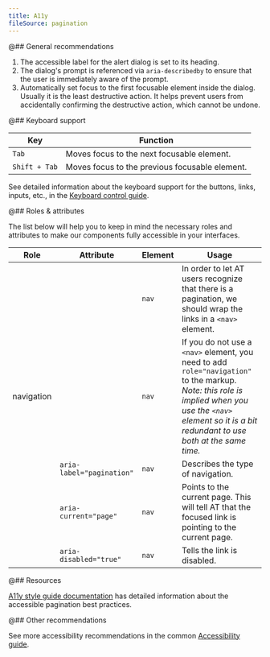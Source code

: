 ```yaml
---
title: A11y
fileSource: pagination
---
```


@## General recommendations

1. The accessible label for the alert dialog is set to its heading.
2. The dialog's prompt is referenced via `aria-describedby` to ensure that the user is immediately aware of the prompt.
3. Automatically set focus to the first focusable element inside the dialog. Usually it is the least destructive action. It helps prevent users from accidentally confirming the destructive action, which cannot be undone.

@## Keyboard support

| Key           | Function                                       |
| ------------- | ---------------------------------------------- |
| `Tab`         | Moves focus to the next focusable element.     |
| `Shift + Tab` | Moves focus to the previous focusable element. |

See detailed information about the keyboard support for the buttons, links, inputs, etc., in the [Keyboard control guide](/core-principles/a11y/a11y-keyboard/).

@## Roles & attributes

The list below will help you to keep in mind the necessary roles and attributes to make our components fully accessible in your interfaces.

| Role       | Attribute                 | Element | Usage                                                                                                                                                                                                        |
| ---------- | ------------------------- | ------- | ------------------------------------------------------------------------------------------------------------------------------------------------------------------------------------------------------------ |
|            |                           | `nav`   | In order to let AT users recognize that there is a pagination, we should wrap the links in a `<nav>` element.                                                                                                |
| navigation |                           | `nav`   | If you do not use a `<nav>` element, you need to add `role="navigation"` to the markup. _Note: this role is implied when you use the `<nav>` element so it is a bit redundant to use both at the same time._ |
|            | `aria-label="pagination"` | `nav`   | Describes the type of navigation.                                                                                                                                                                            |
|            | `aria-current="page"`     | `nav`   | Points to the current page. This will tell AT that the focused link is pointing to the current page.                                                                                                         |
|            | `aria-disabled="true"`    | `nav`   | Tells the link is disabled.                                                                                                                                                                                  |

@## Resources

[A11y style guide documentation](https://a11y-style-guide.com/style-guide/section-navigation.html) has detailed information about the accessible pagination best practices.

@## Other recommendations

See more accessibility recommendations in the common [Accessibility guide](/core-principles/a11y/).
